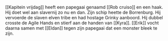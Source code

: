 [[Kapitein vrijdag]] heeft een papegaai genaamd [[Rob cruiso]] en een haak. Hij doet wel aan slavernij zo nu en dan. Zijn schip heette de Borrenburg. Hij vervoerde de slaven elven tribe en had hostage Grinky aanboord. Hij dubbel crosste de Agile Hands en stierf aan de handen van [[Kyra]]. [[Erik]] vocht daarna samen met [[Eldan]] tegen zijn papegaai dat een monster bleek te zijn.